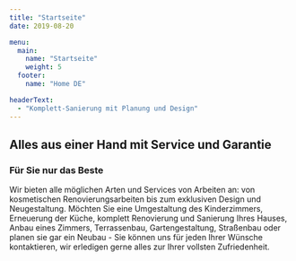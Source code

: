 ```yaml
---
title: "Startseite"
date: 2019-08-20

menu: 
  main:
    name: "Startseite"
    weight: 5
  footer:
    name: "Home DE"

headerText:
  - "Komplett-Sanierung mit Planung und Design"
---
```


## Alles aus einer Hand mit Service und Garantie

### Für Sie nur das Beste

Wir bieten alle möglichen Arten und Services von Arbeiten an: von kosmetischen Renovierungsarbeiten bis zum exklusiven Design und Neugestaltung. Möchten Sie eine Umgestaltung des Kinderzimmers, Erneuerung der Küche, komplett Renovierung und Sanierung Ihres Hauses, Anbau eines Zimmers, Terrassenbau, Gartengestaltung, Straßenbau oder planen sie gar ein Neubau - Sie können uns für jeden Ihrer Wünsche kontaktieren, wir erledigen gerne alles zur Ihrer vollsten Zufriedenheit.